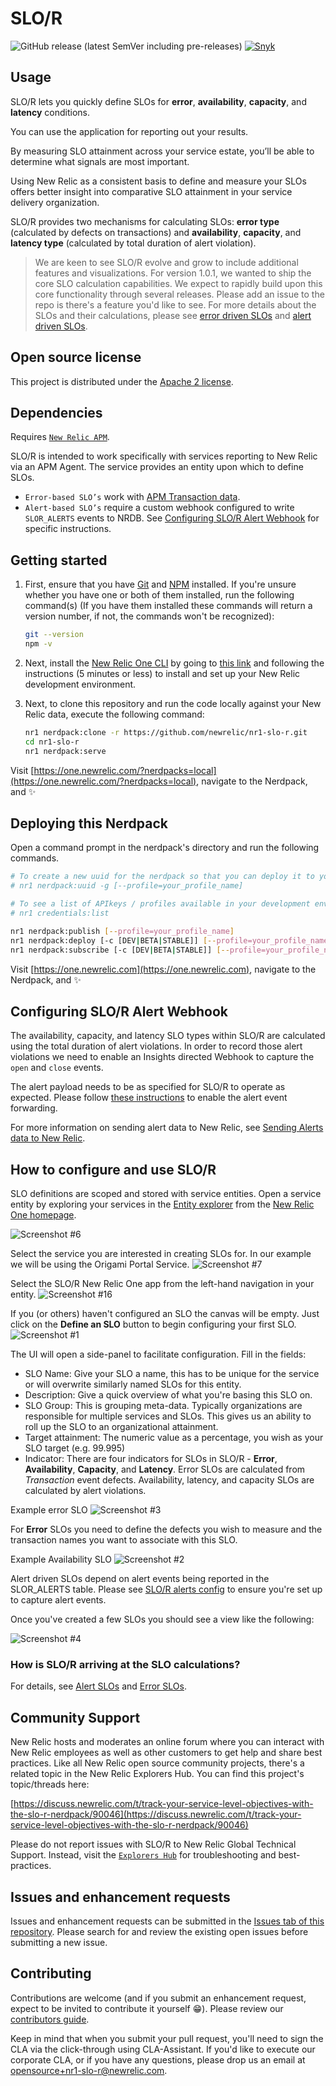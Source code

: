 # SLO/R

![GitHub release (latest SemVer including pre-releases)](https://img.shields.io/github/v/release/newrelic/nr1-slo-r?include_prereleases&sort=semver) [![Snyk](https://snyk.io/test/github/newrelic/nr1-slo-r/badge.svg)](https://snyk.io/test/github/newrelic/nr1-slo-r)

## Usage

SLO/R lets you quickly define SLOs for **error**, **availability**, **capacity**, and **latency** conditions.

You can use the application for reporting out your results.

By measuring SLO attainment across your service estate, you’ll be able to determine what signals are most important.

Using New Relic as a consistent basis to define and measure your SLOs offers better insight into comparative SLO attainment in your service delivery organization.

SLO/R provides two mechanisms for calculating SLOs: **error type** (calculated by defects on transactions) and **availability**, **capacity**, and **latency type** (calculated by total duration of alert violation).

> We are keen to see SLO/R evolve and grow to include additional features and visualizations. For version 1.0.1, we wanted to ship the core SLO calculation capabilities. We expect to rapidly build upon this core functionality through several releases. Please add an issue to the repo is there's a feature you'd like to see.
> For more details about the SLOs and their calculations, please see [error driven SLOs](./docs/error_slos.md) and [alert driven SLOs](./docs/alert_slos.md).

## Open source license

This project is distributed under the [Apache 2 license](LICENSE).

## Dependencies

Requires [`New Relic APM`](https://newrelic.com/products/application-monitoring).

SLO/R is intended to work specifically with services reporting to New Relic via an APM Agent. The service provides an entity upon which to define SLOs.

- `Error-based SLO’s` work with [APM Transaction data](https://docs.newrelic.com/docs/insights/insights-data-sources/default-data/apm-default-events-insights).
- `Alert-based SLO’s` require a custom webhook configured to write `SLOR_ALERTS` events to NRDB. See [Configuring SLO/R Alert Webhook](#configuring-slor-alert-webhook) for specific instructions.

## Getting started

1. First, ensure that you have [Git](https://git-scm.com/book/en/v2/Getting-Started-Installing-Git) and [NPM](https://www.npmjs.com/get-npm) installed. If you're unsure whether you have one or both of them installed, run the following command(s) (If you have them installed these commands will return a version number, if not, the commands won't be recognized):

   ```bash
   git --version
   npm -v
   ```

2. Next, install the [New Relic One CLI](https://one.newrelic.com/launcher/developer-center.launcher) by going to [this link](https://one.newrelic.com/launcher/developer-center.launcher) and following the instructions (5 minutes or less) to install and set up your New Relic development environment.
3. Next, to clone this repository and run the code locally against your New Relic data, execute the following command:

   ```bash
   nr1 nerdpack:clone -r https://github.com/newrelic/nr1-slo-r.git
   cd nr1-slo-r
   nr1 nerdpack:serve
   ```

Visit [https://one.newrelic.com/?nerdpacks=local](https://one.newrelic.com/?nerdpacks=local), navigate to the Nerdpack, and :sparkles:

## Deploying this Nerdpack

Open a command prompt in the nerdpack's directory and run the following commands.

```bash
# To create a new uuid for the nerdpack so that you can deploy it to your account:
# nr1 nerdpack:uuid -g [--profile=your_profile_name]

# To see a list of APIkeys / profiles available in your development environment:
# nr1 credentials:list

nr1 nerdpack:publish [--profile=your_profile_name]
nr1 nerdpack:deploy [-c [DEV|BETA|STABLE]] [--profile=your_profile_name]
nr1 nerdpack:subscribe [-c [DEV|BETA|STABLE]] [--profile=your_profile_name]
```

Visit [https://one.newrelic.com](https://one.newrelic.com), navigate to the Nerdpack, and :sparkles:

## Configuring SLO/R Alert Webhook

The availability, capacity, and latency SLO types within SLO/R are calculated using the total duration of alert violations. In order to record those alert violations we need to enable an Insights directed Webhook to capture the `open` and `close` events.

The alert payload needs to be as specified for SLO/R to operate as expected. Please follow [these instructions](./docs/slor_alerts_config.md) to enable the alert event forwarding.

For more information on sending alert data to New Relic, see [Sending Alerts data to New Relic](https://blog.newrelic.com/product-news/sending-alerts-data-to-insights/).

## How to configure and use SLO/R

SLO definitions are scoped and stored with service entities. Open a service entity by exploring your services in the [Entity explorer](https://docs.newrelic.com/docs/new-relic-one/use-new-relic-one/ui-data/new-relic-one-entity-explorer-view-performance-across-apps-services-hosts) from the [New Relic One homepage](https://one.newrelic.com).

![Screenshot #6](screenshots/screenshot_06.png)

Select the service you are interested in creating SLOs for. In our example we will be using the Origami Portal Service.
![Screenshot #7](screenshots/screenshot_07.png)

Select the SLO/R New Relic One app from the left-hand navigation in your entity.
![Screenshot #16](screenshots/screenshot_16.png)

If you (or others) haven't configured an SLO the canvas will be empty. Just click on the **Define an SLO** button to begin configuring your first SLO.
![Screenshot #1](screenshots/screenshot_01.png)

The UI will open a side-panel to facilitate configuration. Fill in the fields:

- SLO Name: Give your SLO a name, this has to be unique for the service or will overwrite similarly named SLOs for this entity.
- Description: Give a quick overview of what you're basing this SLO on.
- SLO Group: This is grouping meta-data. Typically organizations are responsible for multiple services and SLOs. This gives us an ability to roll up the SLO to an organizational attainment.
- Target attainment: The numeric value as a percentage, you wish as your SLO target (e.g. 99.995)
- Indicator: There are four indicators for SLOs in SLO/R - **Error**, **Availability**, **Capacity**, and **Latency**. Error SLOs are calculated from _Transaction_ event defects. Availability, latency, and capacity SLOs are calculated by alert violations.

Example error SLO
![Screenshot #3](screenshots/screenshot_03.png)

For **Error** SLOs you need to define the defects you wish to measure and the transaction names you want to associate with this SLO.

Example Availability SLO
![Screenshot #2](screenshots/screenshot_02.png)

Alert driven SLOs depend on alert events being reported in the SLOR_ALERTS table. Please see [SLO/R alerts config](./docs/slor_alerts_config.md) to ensure you're set up to capture alert events.

Once you've created a few SLOs you should see a view like the following:

![Screenshot #4](screenshots/screenshot_04.png)

### How is SLO/R arriving at the SLO calculations?

For details, see [Alert SLOs](./docs/alert_slos.md) and [Error SLOs](./docs/error_slos.md).

## Community Support

New Relic hosts and moderates an online forum where you can interact with New Relic employees as well as other customers to get help and share best practices. Like all New Relic open source community projects, there's a related topic in the New Relic Explorers Hub. You can find this project's topic/threads here:

[https://discuss.newrelic.com/t/track-your-service-level-objectives-with-the-slo-r-nerdpack/90046](https://discuss.newrelic.com/t/track-your-service-level-objectives-with-the-slo-r-nerdpack/90046)

Please do not report issues with SLO/R to New Relic Global Technical Support. Instead, visit the [`Explorers Hub`](https://discuss.newrelic.com/c/build-on-new-relic) for troubleshooting and best-practices.

## Issues and enhancement requests

Issues and enhancement requests can be submitted in the [Issues tab of this repository](../../issues). Please search for and review the existing open issues before submitting a new issue.

## Contributing

Contributions are welcome (and if you submit an enhancement request, expect to be invited to contribute it yourself :grin:). Please review our [contributors guide](CONTRIBUTING.md).

Keep in mind that when you submit your pull request, you'll need to sign the CLA via the click-through using CLA-Assistant. If you'd like to execute our corporate CLA, or if you have any questions, please drop us an email at opensource+nr1-slo-r@newrelic.com.
